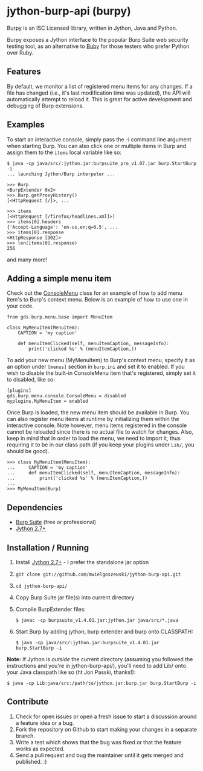 jython-burp-api (burpy)
=======================

Burpy is an ISC Licensed library, written in Jython, Java and Python.

Burpy exposes a Jython interface to the popular Burp Suite web security 
testing tool, as an alternative to [Buby](http://tduehr.github.com/buby/) 
for those testers who prefer Python over Ruby.

Features
--------
By default, we monitor a list of registered menu items for any changes.
If a file has changed (i.e., it's last modification time was updated), the
API will automatically attempt to reload it. This is great for active
development and debugging of Burp extensions.


Examples
--------
To start an interactive console, simply pass the -i command line argument
when starting Burp.  You can also click one or multiple items in Burp and
assign them to the `items` local variable like so:

    $ java -cp java/src/:jython.jar:burpsuite_pro_v1.07.jar burp.StartBurp -i
    ... launching Jython/Burp interpeter ...

    >>> Burp
    <BurpExtender 0x2>
    >>> Burp.getProxyHistory()
    [<HttpRequest [/]>, ...

    >>> items
    [<HttpRequest [/firefox/headlines.xml]>]
    >>> items[0].headers
    {'Accept-Language': 'en-us,en;q=0.5', ...
    >>> items[0].response
    <HttpResponse [302]>
    >>> len(items[0].response)
    256

and many more!


Adding a simple menu item
-------------------------
Check out the [ConsoleMenu](https://github.com/mwielgoszewski/jython-burp-api/blob/master/Lib/gds/burp/menu/console.py)
class for an example of how to add menu item's to Burp's context menu.
Below is an example of how to use one in your code.

    from gds.burp.menu.base import MenuItem
    
    class MyMenuItem(MenuItem):
        CAPTION = 'my caption'
        
        def menuItemClicked(self, menuItemCaption, messageInfo):
            print('clicked %s' % (menuItemCaption,))


To add your new menu (MyMenuItem) to Burp's context menu, specify it as an
option under `[menus]` section in `burp.ini` and set it to enabled. If you wish
to disable the built-in ConsoleMenu item that's registered, simply set it to
disabled, like so:

    [plugins]
    gds.burp.menu.console.ConsoleMenu = disabled
    myplugins.MyMenuItem = enabled


Once Burp is loaded, the new menu item should be available in Burp. You can
also register menu items at runtime by initializing them within the interactive
console. Note however, menu items registered in the console cannot be reloaded
since there is no actual file to watch for changes. Also, keep in mind that
in order to load the menu, we need to import it, thus requiring it to be in our
class path (if you keep your plugins under `Lib/`, you should be good).


	>>> class MyMenuItem(MenuItem):
	...     CAPTION = 'my caption'
	...     def menuItemClicked(self, menuItemCaption, messageInfo):
	...         print('clicked %s' % (menuItemCaption,))
	... 
	>>> MyMenuItem(Burp)


Dependencies
------------
- [Burp Suite](http://portswigger.net/burp/download.html) (free or professional)
- [Jython 2.7+](http://www.jython.org/)


Installation / Running
----------------------
1. Install [Jython 2.7+](http://www.jython.org/) - I prefer the standalone jar option
2. `git clone git://github.com/mwielgoszewski/jython-burp-api.git`
3. `cd jython-burp-api/`
4. Copy Burp Suite jar file(s) into current directory
5. Compile BurpExtender files:

    `$ javac -cp burpsuite_v1.4.01.jar:jython.jar java/src/*.java`

6. Start Burp by adding jython, burp extender and burp onto CLASSPATH:

    `$ java -cp java/src/:jython.jar:burpsuite_v1.4.01.jar burp.StartBurp -i`


**Note:** If Jython is _outside_ the current directory (assuming you followed the instructions
and you're in jython-burp-api/), you'll need to add Lib/ onto your Java classpath like 
so (ht Jon Passki, thanks!):

    $ java -cp Lib:java/src:/path/to/jython.jar:burp.jar burp.StartBurp -i


Contribute
----------
1. Check for open issues or open a fresh issue to start a discussion around
a feature idea or a bug.
2. Fork the repository on Github to start making your changes in a separate branch.
3. Write a test which shows that the bug was fixed or that the feature works as expected.
4. Send a pull request and bug the maintainer until it gets merged and published. :)


